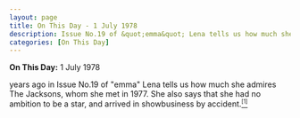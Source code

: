 ```yaml
---
layout: page
title: On This Day - 1 July 1978
description: Issue No.19 of &quot;emma&quot; Lena tells us how much she admires The Jacksons, whom she met in 1977. She also says that she had no ambition to be a star, and arrived in showbusiness by accident.
categories: [On This Day]
---
```


<main class="Main-Default">
<article>
<div class="row">
<div class="col s12">
<div class="card hoverable OnThisDay">
<div class="card-content">
<span class="card-title"><strong>On This Day:</strong> 1 July 1978</span>
<p class="flow-text"><span id="age"></span> years ago in Issue No.19 of &quot;emma&quot; Lena tells us how much she admires The Jacksons, whom she met in 1977. She also says that she had no ambition to be a star, and arrived in showbusiness by accident.<a href="/publications/emma/1978-07-01.html"><sup><small>[1]</small></sup></a></p>
</div></div></div></div>
</article>
</main>
<!-- Script for calculating number of years ago -->
<script>
var dob = '19780701';
var year = Number(dob.substr(0, 4));
var month = Number(dob.substr(4, 2)) - 1;
var day = Number(dob.substr(6, 2));
var today = new Date();
var age = today.getFullYear() - year;
if (today.getMonth() < month || (today.getMonth() == month && today.getDate() < day)) {
age--;
}
document.getElementById("age").innerHTML=age;
</script>
<!-- Scripts -->
<script src="https://code.jquery.com/jquery-2.1.1.min.js"></script>
<script src="/materialize/js/materialize.min.js"></script>
<script src="/materialize/js/init.js"></script>
</body>
</html>
